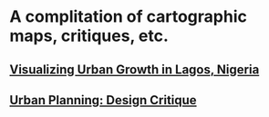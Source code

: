 
# A complitation of cartographic maps, critiques, etc.

## [Visualizing Urban Growth in Lagos, Nigeria](lagos/lagos.md)

## [Urban Planning: Design Critique](crit/crit.md)
